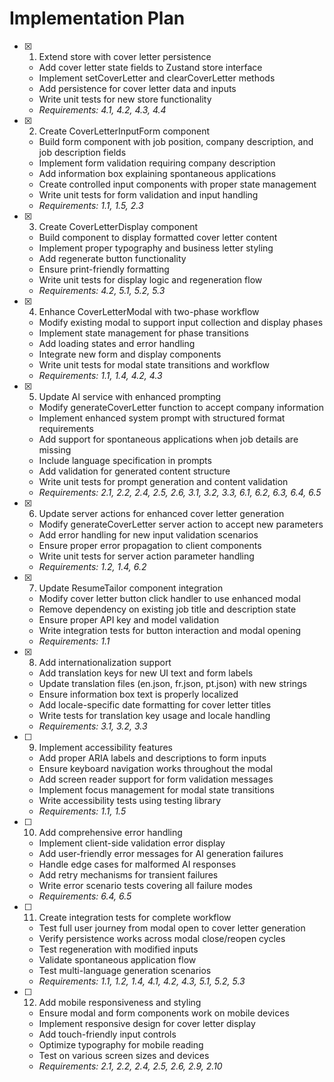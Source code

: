 # Implementation Plan

- [x] 1. Extend store with cover letter persistence
  - Add cover letter state fields to Zustand store interface
  - Implement setCoverLetter and clearCoverLetter methods
  - Add persistence for cover letter data and inputs
  - Write unit tests for new store functionality
  - _Requirements: 4.1, 4.2, 4.3, 4.4_

- [x] 2. Create CoverLetterInputForm component
  - Build form component with job position, company description, and job description fields
  - Implement form validation requiring company description
  - Add information box explaining spontaneous applications
  - Create controlled input components with proper state management
  - Write unit tests for form validation and input handling
  - _Requirements: 1.1, 1.5, 2.3_

- [x] 3. Create CoverLetterDisplay component
  - Build component to display formatted cover letter content
  - Implement proper typography and business letter styling
  - Add regenerate button functionality
  - Ensure print-friendly formatting
  - Write unit tests for display logic and regeneration flow
  - _Requirements: 4.2, 5.1, 5.2, 5.3_

- [x] 4. Enhance CoverLetterModal with two-phase workflow
  - Modify existing modal to support input collection and display phases
  - Implement state management for phase transitions
  - Add loading states and error handling
  - Integrate new form and display components
  - Write unit tests for modal state transitions and workflow
  - _Requirements: 1.1, 1.4, 4.2, 4.3_

- [x] 5. Update AI service with enhanced prompting
  - Modify generateCoverLetter function to accept company information
  - Implement enhanced system prompt with structured format requirements
  - Add support for spontaneous applications when job details are missing
  - Include language specification in prompts
  - Add validation for generated content structure
  - Write unit tests for prompt generation and content validation
  - _Requirements: 2.1, 2.2, 2.4, 2.5, 2.6, 3.1, 3.2, 3.3, 6.1, 6.2, 6.3, 6.4, 6.5_

- [x] 6. Update server actions for enhanced cover letter generation
  - Modify generateCoverLetter server action to accept new parameters
  - Add error handling for new input validation scenarios
  - Ensure proper error propagation to client components
  - Write unit tests for server action parameter handling
  - _Requirements: 1.2, 1.4, 6.2_

- [x] 7. Update ResumeTailor component integration
  - Modify cover letter button click handler to use enhanced modal
  - Remove dependency on existing job title and description state
  - Ensure proper API key and model validation
  - Write integration tests for button interaction and modal opening
  - _Requirements: 1.1_

- [x] 8. Add internationalization support
  - Add translation keys for new UI text and form labels
  - Update translation files (en.json, fr.json, pt.json) with new strings
  - Ensure information box text is properly localized
  - Add locale-specific date formatting for cover letter titles
  - Write tests for translation key usage and locale handling
  - _Requirements: 3.1, 3.2, 3.3_

- [ ] 9. Implement accessibility features
  - Add proper ARIA labels and descriptions to form inputs
  - Ensure keyboard navigation works throughout the modal
  - Add screen reader support for form validation messages
  - Implement focus management for modal state transitions
  - Write accessibility tests using testing library
  - _Requirements: 1.1, 1.5_

- [ ] 10. Add comprehensive error handling
  - Implement client-side validation error display
  - Add user-friendly error messages for AI generation failures
  - Handle edge cases for malformed AI responses
  - Add retry mechanisms for transient failures
  - Write error scenario tests covering all failure modes
  - _Requirements: 6.4, 6.5_

- [ ] 11. Create integration tests for complete workflow
  - Test full user journey from modal open to cover letter generation
  - Verify persistence works across modal close/reopen cycles
  - Test regeneration with modified inputs
  - Validate spontaneous application flow
  - Test multi-language generation scenarios
  - _Requirements: 1.1, 1.2, 1.4, 4.1, 4.2, 4.3, 5.1, 5.2, 5.3_

- [ ] 12. Add mobile responsiveness and styling
  - Ensure modal and form components work on mobile devices
  - Implement responsive design for cover letter display
  - Add touch-friendly input controls
  - Optimize typography for mobile reading
  - Test on various screen sizes and devices
  - _Requirements: 2.1, 2.2, 2.4, 2.5, 2.6, 2.9, 2.10_